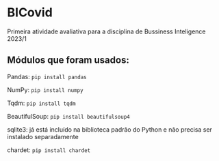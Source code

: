 # BICovid

Primeira atividade avaliativa para a disciplina de Bussiness Inteligence 2023/1

## Módulos que foram usados: ##

Pandas: `pip install pandas`

NumPy: `pip install numpy`

Tqdm: `pip install tqdm`

BeautifulSoup: `pip install beautifulsoup4`

sqlite3: já está incluído na biblioteca padrão do Python e não precisa ser instalado separadamente

chardet: `pip install chardet`

